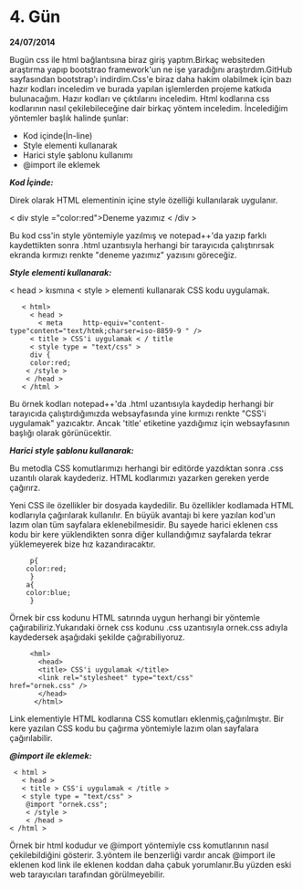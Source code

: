 # 4. Gün

**24/07/2014**


Bugün css ile html bağlantısına biraz giriş yaptım.Birkaç websiteden araştırma yapıp bootstrao framework'un ne işe yaradığını araştırdım.GitHub sayfasından bootstrap'ı indirdim.Css'e biraz daha hakim olabilmek için bazı hazır kodları inceledim ve burada yapılan işlemlerden projeme katkıda bulunacağım. Hazır kodları ve çıktılarını inceledim. Html kodlarına css kodlarının nasıl çekilebileceğine dair birkaç yöntem inceledim. İncelediğim yöntemler başlık halinde şunlar:

* Kod içinde(İn-line)
* Style elementi kullanarak
* Harici style şablonu kullanımı
* @import ile eklemek

***Kod İçinde:***

Direk olarak HTML elementinin içine style özelliği kullanılarak uygulanır.

< div style ="color:red">Deneme yazımız < /div >

Bu kod css'in style yöntemiyle yazılmış ve notepad++'da yazıp farklı kaydettikten sonra .html uzantısıyla herhangi bir tarayıcıda çalıştırırsak ekranda kırmızı renkte "deneme yazımız" yazısını göreceğiz.

***Style elementi kullanarak:***

< head > kısmına < style > elementi kullanarak CSS kodu uygulamak.

       < html>
         < head >
           < meta     http-equiv="content-type"content="text/htmk;charser=iso-8859-9 " />
         < title > CSS'i uygulamak < / title
         < style type = "text/css" >
         div {
         color:red;
        < /style >
        < /head >
       < /html >

Bu örnek kodları notepad++'da .html uzantısıyla kaydedip herhangi bir tarayıcıda çalıştırdığımızda websayfasında yine kırmızı renkte "CSS'i uygulamak" yazıcaktır. Ancak 'title' etiketine yazdığımız için websayfasının başlığı olarak görünücektir.

***Harici style şablonu kullanarak:***

Bu metodla CSS komutlarımızı herhangi bir editörde yazdıktan sonra .css uzantılı olarak kaydederiz. HTML kodlarımızı yazarken gereken yerde çağırırz.

Yeni CSS ile özellikler bir dosyada kaydedilir. Bu özellikler kodlamada HTML kodlarıyla çağırılarak kullanılır. En büyük avantajı bi kere yazılan kod'un lazım olan tüm sayfalara eklenebilmesidir. Bu sayede harici eklenen css kodu bir kere yüklendikten sonra diğer kullandığımız sayfalarda tekrar yüklemeyerek bize hız kazandıracaktır.

         p{
        color:red;
         }
        a{
        color:blue;
         }

Örnek bir css kodunu HTML satırında uygun herhangi bir yöntemle çağırabiliriz.Yukarıdaki örnek css kodunu .css uzantısıyla ornek.css adıyla kaydedersek aşağıdaki şekilde çağırabiliyoruz.

         <hml>
           <head>
           <title> CSS'i uygulamak </title>
           <link rel="stylesheet" type="text/css"             href="ornek.css" />
           </head>
          </html>



Link elementiyle HTML kodlarına CSS komutları eklenmiş,çağırılmıştır. Bir kere yazılan CSS kodu bu çağırma yöntemiyle lazım olan sayfalara çağırılabilir.

***@import ile eklemek:***

     < html >
       < head >
       < title > CSS'i uygulamak < /title >
       < style type = "text/css" >
        @import "ornek.css";
        < /style >
        < /head >
    < /html >


Örnek bir html kodudur ve @import yöntemiyle css komutlarının nasıl çekilebildiğini gösterir. 3.yöntem ile benzerliği vardır ancak @import ile eklenen kod link ile eklenen koddan daha çabuk yorumlanır.Bu yüzden eski web tarayıcıları tarafından görülmeyebilir.
